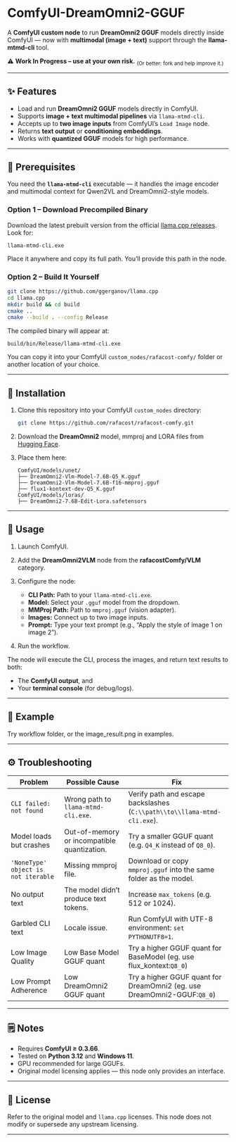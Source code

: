 # ComfyUI-DreamOmni2-GGUF

A **ComfyUI custom node** to run **DreamOmni2 GGUF** models directly inside ComfyUI — now with **multimodal (image + text)** support through the **llama-mtmd-cli** tool.

⚠️ **Work In Progress – use at your own risk.** <sub>(Or better: fork and help improve it.)</sub>

---

## ✨ Features

* Load and run **DreamOmni2 GGUF** models directly in ComfyUI.
* Supports **image + text multimodal pipelines** via `llama-mtmd-cli`.
* Accepts up to **two image inputs** from ComfyUI’s `Load Image` node.
* Returns **text output** or **conditioning embeddings**.
* Works with **quantized GGUF** models for high performance.

---

## 🧩 Prerequisites

You need the **`llama-mtmd-cli`** executable — it handles the image encoder and multimodal context for Qwen2VL and DreamOmni2-style models.

### Option 1 – Download Precompiled Binary

Download the latest prebuilt version from the official [llama.cpp releases](https://github.com/ggerganov/llama.cpp/releases).
Look for:

```
llama-mtmd-cli.exe
```

Place it anywhere and copy its full path. You’ll provide this path in the node.

### Option 2 – Build It Yourself

```bash
git clone https://github.com/ggerganov/llama.cpp
cd llama.cpp
mkdir build && cd build
cmake ..
cmake --build . --config Release
```

The compiled binary will appear at:

```
build/bin/Release/llama-mtmd-cli.exe
```

You can copy it into your ComfyUI `custom_nodes/rafacost-comfy/` folder or another location of your choice.

---

## 🧠 Installation

1. Clone this repository into your ComfyUI `custom_nodes` directory:

   ```bash
   git clone https://github.com/rafacost/rafacost-comfy.git
   ```

2. Download the **DreamOmni2** model, mmproj and LORA files from [Hugging Face](https://huggingface.co/rafacost/DreamOmni2-7.6B-GGUF).

3. Place them here:

   ```
   ComfyUI/models/unet/
   ├── DreamOmni2-Vlm-Model-7.6B-Q5_K.gguf
   ├── DreamOmni2-Vlm-Model-7.6B-f16-mmproj.gguf
   ├── flux1-kontext-dev-Q5_K.gguf
   ComfyUI/models/loras/
   ├── DreamOmni2-7.6B-Edit-Lora.safetensors
   ```

---

## 🧰 Usage

1. Launch ComfyUI.
2. Add the **DreamOmni2VLM** node from the **rafacostComfy/VLM** category.
3. Configure the node:

   * **CLI Path:** Path to your `llama-mtmd-cli.exe`.
   * **Model:** Select your `.gguf` model from the dropdown.
   * **MMProj Path:** Path to `mmproj.gguf` (vision adapter).
   * **Images:** Connect up to two image inputs.
   * **Prompt:** Type your text prompt (e.g., “Apply the style of image 1 on image 2”).
4. Run the workflow.

The node will execute the CLI, process the images, and return text results to both:

* The **ComfyUI output**, and
* Your **terminal console** (for debug/logs).

---

## 🧪 Example

Try workflow folder, or the image_result.png in examples.

---

## ⚙️ Troubleshooting

| Problem                                  | Possible Cause                                                               | Fix                                                                      |
| ---------------------------------------- | ---------------------------------------------------------------------------- | ------------------------------------------------------------------------ |
| `CLI failed: not found`                  | Wrong path to `llama-mtmd-cli.exe`.                                          | Verify path and escape backslashes (`C:\\path\\to\\llama-mtmd-cli.exe`). |
| Model loads but crashes                  | Out-of-memory or incompatible quantization.                                  | Try a smaller GGUF quant (e.g. `Q4_K` instead of `Q8_0`).                |
| `'NoneType' object is not iterable`      | Missing mmproj file.                                                         | Download or copy `mmproj.gguf` into the same folder as the model.        |
| No output text                           | The model didn’t produce text tokens.                                        | Increase `max_tokens` (e.g. 512 or 1024).                                |
| Garbled CLI text                         | Locale issue.                                                                | Run ComfyUI with UTF-8 environment: `set PYTHONUTF8=1`.                  |
| Low Image Quality                        | Low Base Model GGUF quant                                                    | Try a higher GGUF quant for BaseModel (eg. use flux_kontext:`Q8_0`)      |
| Low Prompt Adherence                     | Low DreamOmni2 GGUF quant                                                    | Try a higher GGUF quant for DreamOmni2 (eg. use DreamOmni2-GGUF:`Q8_0`)  |

---

## 🗒️ Notes

* Requires **ComfyUI ≥ 0.3.66**.
* Tested on **Python 3.12** and **Windows 11**.
* GPU recommended for large GGUFs.
* Original model licensing applies — this node only provides an interface.

---

## 📜 License

Refer to the original model and `llama.cpp` licenses.
This node does not modify or supersede any upstream licensing.

---

